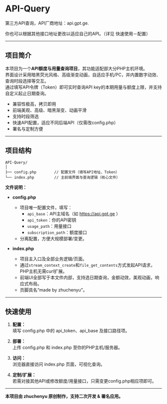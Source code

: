 # API-Query

第三方API查询，API厂商地址：api.gpt.ge. 

你也可以根据其他接口地址更改以适应自己的API。（详见 快速使用－配置）

---

## 项目简介

本项目为一个**API额度与用量查询项目**，其功能适配部大分PHP主机环境。  
界面设计采用暗黑荧光风格、高级渐变动画，自适应手机/PC，并内置数字动效、查询时段选择等交互。  
通过填写API令牌（Token）即可实时查询API key的本期用量与额度上限，并支持自定义起止日期查询。  

- 兼容性极高，拷贝即用
- 前端美观、高级、暗黑渐变、动画平滑
- 支持时段筛选
- 快速API配置，适应不同后端API（仅需改config.php）
- 署名与定制方便

---

## 项目结构

```
API-Query/
│
├── config.php        // 配置文件（填写API地址、Token）
└── index.php         // 主前端界面与查询逻辑（核心文件）

```

**文件说明：**

- **config.php**  
    - 项目唯一配置文件，填写：
        - `api_base`：API主域名（如 https://api.gpt.ge ）
        - `api_token`：你的API密钥
        - `usage_path`：用量接口
        - `subscription_path`：额度接口
    - 分离配置，方便大规模部署/变更。

- **index.php**  
    - 项目主入口及全部业务逻辑/页面。
    - 通过`stream_context_create`和`file_get_contents`方式发起API请求，PHP主机无需curl扩展。
    - 前端UI全部写于本文件内部，支持选日期查询，金额动效，美观动画，响应式布局。
    - 页脚具名“made by zhuchenyu”。

---

## 快速使用

1. **配置：**  
    填写 config.php 中的 api_token、api_base 及接口路径项。

2. **部署：**  
    上传 config.php 和 index.php 至你的PHP主机/服务器。

3. **访问：**  
    浏览器直接访问 index.php 页面，可视化查询。

4. **定制/扩展：**  
    若需对接其他API或修改额度/用量接口，只需变更config.php相应项即可。


---

**本项目由 zhuchenyu 原创制作，支持二次开发 & 署名应用。**
